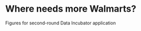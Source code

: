 Where needs more Walmarts?
======================

Figures for second-round Data Incubator application
